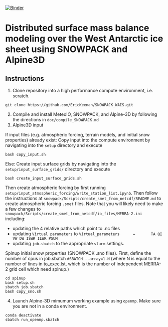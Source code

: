 [![Binder](https://mybinder.org/badge_logo.svg)](https://mybinder.org/v2/gh/EricKeenan/SNOWPACK_WAIS/master)

# Distributed surface mass balance modeling over the West Antarctic ice sheet using SNOWPACK and Alpine3D

## Instructions 
1. Clone repository into a high performance compute environment, i.e. scratch. 
```
git clone https://github.com/EricKeenan/SNOWPACK_WAIS.git
```
2. Compile and install MeteoIO, SNOWPACK, and Alpine-3D by following the directions in `doc/compile_SNOWPACK.md`
3. Alpine3D input

If input files (e.g. atmospheric forcing, terrain models, and initial snow properties) already exist:
Copy input into the compute environment by navigating into the `setup` directory and execute
```
bash copy_input.sh
```
Else:
Create input surface grids by navigating into the  `setup/input_surface_grids/` directory and execute
```
bash create_input_surface_grids.sh
```

Then create atmospheric forcing by first running `setup/input_atmospheric_forcing/write_station_list.ipynb`. Then follow the instructions at `snowpack/Scripts/create_smet_from_netcdf/README.md` to create atmospheric forcing `.smet` files. Note that you will likely need to make a few changes to `snowpack/Scripts/create_smet_from_netcdf/io_files/MERRA-2.ini` including:
* updating the 4 relative paths which point to .nc files
* updating `Virtual parameters` to `Virtual_parameters      =       TA QI VW DW ISWR ILWR PSUM`
* updating `job.sbatch` to the appropriate `slurm` settings. 

Spinup initial snow properties (SNOWPACK .sno files). First, define the number of cpus in job.sbatch `#SBATCH --array=1-N` (where N is equal to the number of lines in to_exec.lst, which is the number of independent MERRA-2 grid cell which need spinup.)

```
cd spinup
bash setup.sh
sbatch job.sbatch
bash copy_sno.sh 
```

4. Launch Alpine-3D mimumum working example using `openmp`. Make sure you are not in a conda environment.
```
conda deactivate
sbatch run_openmp.sbatch
```
